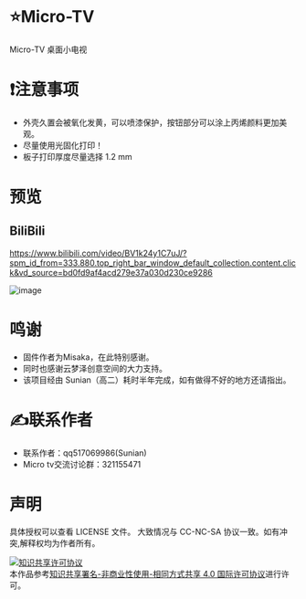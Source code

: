 # ⭐Micro-TV
Micro-TV 桌面小电视



# ❗️注意事项
* 外壳久置会被氧化发黄，可以喷漆保护，按钮部分可以涂上丙烯颜料更加美观。
* 尽量使用光固化打印！
* 板子打印厚度尽量选择 1.2 mm 

# 预览
## BiliBili
https://www.bilibili.com/video/BV1k24y1C7uJ/?spm_id_from=333.880.top_right_bar_window_default_collection.content.click&vd_source=bd0fd9af4acd279e37a030d230ce9286

![image](https://user-images.githubusercontent.com/95032548/205837583-04643c0b-8129-4ebf-a73c-208782fd6aa3.png)

# 鸣谢
* 固件作者为Misaka，在此特别感谢。
* 同时也感谢云梦泽创意空间的大力支持。
* 该项目经由 Sunian（高二）耗时半年完成，如有做得不好的地方还请指出。

# ✍️联系作者
* 联系作者：qq517069986(Sunian) 
* Micro tv交流讨论群：321155471 

# 声明
具体授权可以查看 LICENSE 文件。
大致情况与 CC-NC-SA 协议一致。如有冲突,解释权均为作者所有。

<a rel="license" href="http://creativecommons.org/licenses/by-nc-sa/4.0/"><img alt="知识共享许可协议" style="border-width:0" src="https://i.creativecommons.org/l/by-nc-sa/4.0/88x31.png" /></a><br />本作品参考<a rel="license" href="http://creativecommons.org/licenses/by-nc-sa/4.0/">知识共享署名-非商业性使用-相同方式共享 4.0 国际许可协议</a>进行许可。
